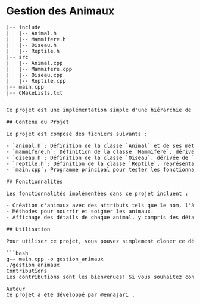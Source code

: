 # Gestion des Animaux

<pre>|-- include
|   |-- Animal.h
|   |-- Mammifere.h
|   |-- Oiseau.h
|   |-- Reptile.h
|-- src
|   |-- Animal.cpp
|   |-- Mammifere.cpp
|   |-- Oiseau.cpp
|   |-- Reptile.cpp
|-- main.cpp
|-- CMakeLists.txt<pre>

Ce projet est une implémentation simple d'une hiérarchie de classes pour gérer différents types d'animaux. Il comprend une classe de base `Animal` ainsi que des classes dérivées pour des types spécifiques d'animaux tels que les mammifères, les oiseaux et les reptiles.

## Contenu du Projet

Le projet est composé des fichiers suivants :

- `animal.h`: Définition de la classe `Animal` et de ses méthodes.
- `mammifere.h`: Définition de la classe `Mammifere`, dérivée de `Animal`, pour représenter les mammifères.
- `oiseau.h`: Définition de la classe `Oiseau`, dérivée de `Animal`, pour représenter les oiseaux.
- `reptile.h`: Définition de la classe `Reptile`, représentant les reptiles.
- `main.cpp`: Programme principal pour tester les fonctionnalités des différentes classes.

## Fonctionnalités

Les fonctionnalités implémentées dans ce projet incluent :

- Création d'animaux avec des attributs tels que le nom, l'âge, le sexe et l'état de santé.
- Méthodes pour nourrir et soigner les animaux.
- Affichage des détails de chaque animal, y compris des détails spécifiques à chaque type d'animal.

## Utilisation

Pour utiliser ce projet, vous pouvez simplement cloner ce dépôt et compiler le fichier `main.cpp` à l'aide de votre compilateur C++ préféré.

```bash
g++ main.cpp -o gestion_animaux
./gestion_animaux
Contributions
Les contributions sont les bienvenues! Si vous souhaitez contribuer à ce projet, veuillez ouvrir une nouvelle demande d'extraction avec vos modifications.

Auteur
Ce projet a été développé par @ennajari .
